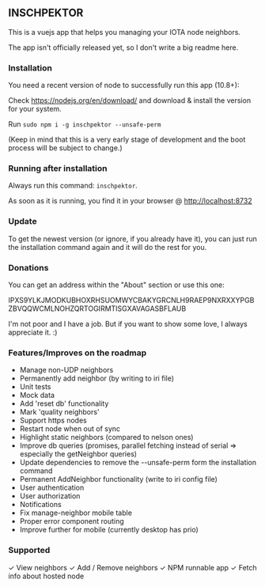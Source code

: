 ## INSCHPEKTOR

This is a vuejs app that helps you managing your IOTA node neighbors.

The app isn't officially released yet, so I don't write a big readme here.

### Installation

You need a recent version of node to successfully run this app (10.8+):

Check https://nodejs.org/en/download/ and download & install the version for your system.

Run `sudo npm i -g inschpektor --unsafe-perm`

(Keep in mind that this is a very early stage of development and the boot process will be subject to change.)

### Running after installation

Always run this command: `inschpektor`.

As soon as it is running, you find it in your browser @ <http://localhost:8732>

### Update

To get the newest version (or ignore, if you already have it), you can just run the installation command again and it will do the rest for you.

### Donations

You can get an address within the "About" section or use this one:

IPXS9YLKJMODKUBHOXRHSUOMWYCBAKYGRCNLH9RAEP9NXRXXYPGBZBVQQWCMLNOHZQRTOGIRMTISGXAVAGASBFLAUB

I'm not poor and I have a job. But if you want to show some love, I always appreciate it. :)

### Features/Improves on the roadmap

- Manage non-UDP neighbors
- Permanently add neighbor (by writing to iri file)
- Unit tests
- Mock data
- Add 'reset db' functionality
- Mark 'quality neighbors'
- Support https nodes
- Restart node when out of sync
- Highlight static neighbors (compared to nelson ones)
- Improve db queries (promises, parallel fetching instead of serial => especially the getNeighbor queries)
- Update dependencies to remove the --unsafe-perm form the installation command
- Permanent AddNeighbor functionality (write to iri config file)
- User authentication
- User authorization
- Notifications
- Fix manage-neighbor mobile table
- Proper error component routing
- Improve further for mobile (currently desktop has prio)

### Supported
✓ View neighbors
✓ Add / Remove neighbors
✓ NPM runnable app
✓ Fetch info about hosted node